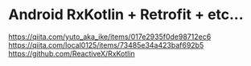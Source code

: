 # Android RxKotlin + Retrofit + etc...
https://qiita.com/yuto_aka_ike/items/017e2935f0de98712ec6  
https://qiita.com/local0125/items/73485e34a423baf692b5  
https://github.com/ReactiveX/RxKotlin  

